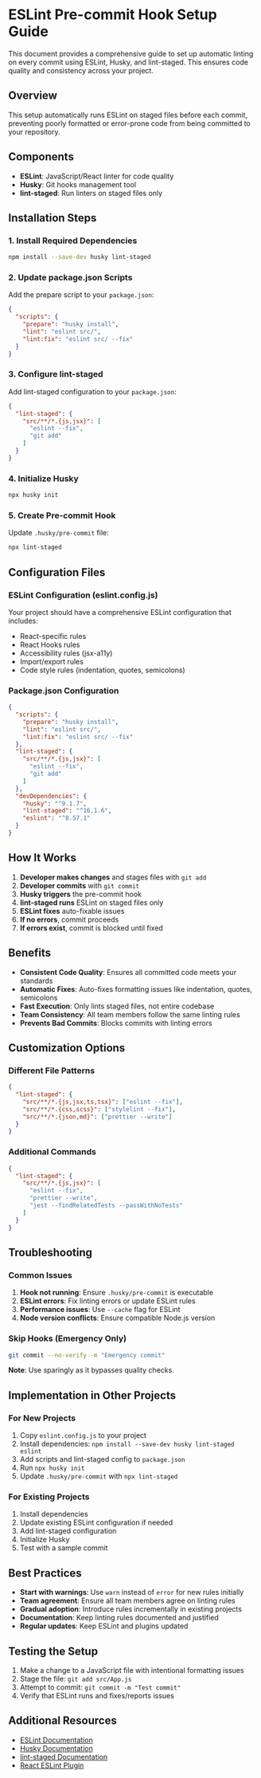 # ESLint Pre-commit Hook Setup Guide

This document provides a comprehensive guide to set up automatic linting on every commit using ESLint, Husky, and lint-staged. This ensures code quality and consistency across your project.

## Overview

This setup automatically runs ESLint on staged files before each commit, preventing poorly formatted or error-prone code from being committed to your repository.

## Components

- **ESLint**: JavaScript/React linter for code quality
- **Husky**: Git hooks management tool
- **lint-staged**: Run linters on staged files only

## Installation Steps

### 1. Install Required Dependencies

```bash
npm install --save-dev husky lint-staged
```

### 2. Update package.json Scripts

Add the prepare script to your `package.json`:

```json
{
  "scripts": {
    "prepare": "husky install",
    "lint": "eslint src/",
    "lint:fix": "eslint src/ --fix"
  }
}
```

### 3. Configure lint-staged

Add lint-staged configuration to your `package.json`:

```json
{
  "lint-staged": {
    "src/**/*.{js,jsx}": [
      "eslint --fix",
      "git add"
    ]
  }
}
```

### 4. Initialize Husky

```bash
npx husky init
```

### 5. Create Pre-commit Hook

Update `.husky/pre-commit` file:

```bash
npx lint-staged
```

## Configuration Files

### ESLint Configuration (eslint.config.js)

Your project should have a comprehensive ESLint configuration that includes:

- React-specific rules
- React Hooks rules
- Accessibility rules (jsx-a11y)
- Import/export rules
- Code style rules (indentation, quotes, semicolons)

### Package.json Configuration

```json
{
  "scripts": {
    "prepare": "husky install",
    "lint": "eslint src/",
    "lint:fix": "eslint src/ --fix"
  },
  "lint-staged": {
    "src/**/*.{js,jsx}": [
      "eslint --fix",
      "git add"
    ]
  },
  "devDependencies": {
    "husky": "^9.1.7",
    "lint-staged": "^16.1.6",
    "eslint": "^8.57.1"
  }
}
```

## How It Works

1. **Developer makes changes** and stages files with `git add`
2. **Developer commits** with `git commit`
3. **Husky triggers** the pre-commit hook
4. **lint-staged runs** ESLint on staged files only
5. **ESLint fixes** auto-fixable issues
6. **If no errors**, commit proceeds
7. **If errors exist**, commit is blocked until fixed

## Benefits

- **Consistent Code Quality**: Ensures all committed code meets your standards
- **Automatic Fixes**: Auto-fixes formatting issues like indentation, quotes, semicolons
- **Fast Execution**: Only lints staged files, not entire codebase
- **Team Consistency**: All team members follow the same linting rules
- **Prevents Bad Commits**: Blocks commits with linting errors

## Customization Options

### Different File Patterns

```json
{
  "lint-staged": {
    "src/**/*.{js,jsx,ts,tsx}": ["eslint --fix"],
    "src/**/*.{css,scss}": ["stylelint --fix"],
    "src/**/*.{json,md}": ["prettier --write"]
  }
}
```

### Additional Commands

```json
{
  "lint-staged": {
    "src/**/*.{js,jsx}": [
      "eslint --fix",
      "prettier --write",
      "jest --findRelatedTests --passWithNoTests"
    ]
  }
}
```

## Troubleshooting

### Common Issues

1. **Hook not running**: Ensure `.husky/pre-commit` is executable
2. **ESLint errors**: Fix linting errors or update ESLint rules
3. **Performance issues**: Use `--cache` flag for ESLint
4. **Node version conflicts**: Ensure compatible Node.js version

### Skip Hooks (Emergency Only)

```bash
git commit --no-verify -m "Emergency commit"
```

**Note**: Use sparingly as it bypasses quality checks.

## Implementation in Other Projects

### For New Projects

1. Copy `eslint.config.js` to your project
2. Install dependencies: `npm install --save-dev husky lint-staged eslint`
3. Add scripts and lint-staged config to `package.json`
4. Run `npx husky init`
5. Update `.husky/pre-commit` with `npx lint-staged`

### For Existing Projects

1. Install dependencies
2. Update existing ESLint configuration if needed
3. Add lint-staged configuration
4. Initialize Husky
5. Test with a sample commit

## Best Practices

- **Start with warnings**: Use `warn` instead of `error` for new rules initially
- **Team agreement**: Ensure all team members agree on linting rules
- **Gradual adoption**: Introduce rules incrementally in existing projects
- **Documentation**: Keep linting rules documented and justified
- **Regular updates**: Keep ESLint and plugins updated

## Testing the Setup

1. Make a change to a JavaScript file with intentional formatting issues
2. Stage the file: `git add src/App.js`
3. Attempt to commit: `git commit -m "Test commit"`
4. Verify that ESLint runs and fixes/reports issues

## Additional Resources

- [ESLint Documentation](https://eslint.org/docs/)
- [Husky Documentation](https://typicode.github.io/husky/)
- [lint-staged Documentation](https://github.com/okonet/lint-staged)
- [React ESLint Plugin](https://github.com/jsx-eslint/eslint-plugin-react)